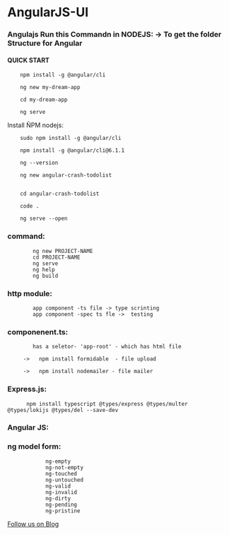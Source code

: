 # AngularJS-UI

###  Angulajs Run this Commandn in NODEJS: -> To get the folder Structure for Angular

#### QUICK START

        
        npm install -g @angular/cli

        ng new my-dream-app

        cd my-dream-app

        ng serve

        

Install ÑPM nodejs:

        sudo npm install -g @angular/cli

        npm install -g @angular/cli@6.1.1

        ng --version

        ng new angular-crash-todolist


        cd angular-crash-todolist

        code . 

        ng serve --open

### command:

            ng new PROJECT-NAME
            cd PROJECT-NAME
            ng serve
            ng help
            ng build


### http module:

            app component -ts file -> type scrinting
            app component -spec ts fle ->  testing

### componenent.ts:

            has a seletor- 'app-root' - which has html file

         ->   npm install formidable  - file upload

         ->   npm install nodemailer - file mailer

### Express.js:

          npm install typescript @types/express @types/multer @types/lokijs @types/del --save-dev

### Angular JS:

### ng model form:

                ng-empty
                ng-not-empty
                ng-touched
                ng-untouched
                ng-valid
                ng-invalid
                ng-dirty
                ng-pending
                ng-pristine
                
                
                
   <a href="http://starwalt.in/Blogs/index.html">Follow us on Blog</a>

